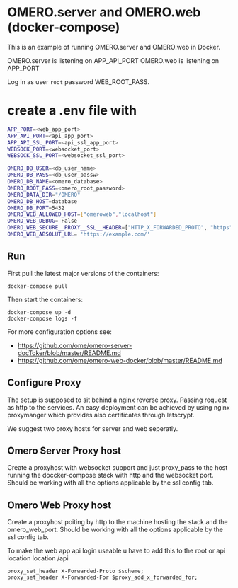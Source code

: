 # OMERO.server and OMERO.web (docker-compose)

This is an example of running OMERO.server and OMERO.web in Docker.

OMERO.server is listening on APP_API_PORT
OMERO.web is listening on APP_PORT

Log in as user `root` password WEB_ROOT_PASS.

# create a .env file with
```bash
APP_PORT=<web_app_port>
APP_API_PORT=<api_app_port>
APP_API_SSL_PORT=<api_ssl_app_port>
WEBSOCK_PORT=<websocket_port>
WEBSOCK_SSL_PORT=<websocket_ssl_port>

OMERO_DB_USER=<db_user_name>
OMERO_DB_PASS=<db_user_passw>
OMERO_DB_NAME=<omero_database>
OMERO_ROOT_PASS=<omero_root_password>
OMERO_DATA_DIR="/OMERO"
OMERO_DB_HOST=database
OMERO_DB_PORT=5432
OMERO_WEB_ALLOWED_HOST=["omeroweb","localhost"]
OMERO_WEB_DEBUG= False
OMERO_WEB_SECURE__PROXY__SSL__HEADER=["HTTP_X_FORWARDED_PROTO", "https"]
OMERO_WEB_ABSOLUT_URL= 'https://example.com/'
```


## Run

First pull the latest major versions of the containers:

    docker-compose pull

Then start the containers:

    docker-compose up -d
    docker-compose logs -f

For more configuration options see:
- https://github.com/ome/omero-server-docToker/blob/master/README.md
- https://github.com/ome/omero-web-docker/blob/master/README.md

## Configure Proxy
The setup is supposed to sit behind a nginx reverse proxy.
Passing request as http to the services.
An easy deployment can be achieved by using nginx proxymanger which provides also certificates through letscrypt.

We suggest two proxy hosts for server and web seperatly.

## Omero Server Proxy host
Create a proxyhost with websocket support and just proxy_pass to the host running the doccker-compose stack with http and the websocket port.
Should be working with all the options applicable by the ssl config tab.
## Omero Web Proxy host
Create a proxyhost poiting by http to the machine hosting the stack and the omero_web_port.
Should be working with all the options applicable by the ssl config tab.

To make the web app api login useable u have to add this to the root or api location
location /api
```nginx
proxy_set_header X-Forwarded-Proto $scheme;
proxy_set_header X-Forwarded-For $proxy_add_x_forwarded_for;
```
